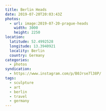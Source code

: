 ```yaml
---
title: Berlin Heads
date: 2019-07-20T20:03:43Z
photos:
  - url: image:2019-07-20-prague-heads
    width: 3000
    height: 2250
location:
  latitude: 52.4992528
  longitude: 13.3940921
  locality: Berlin
  country: Germany
categories:
  - photos
syndication:
  - https://www.instagram.com/p/B0Jrse7l38P/
tags:
  - sculpture
  - art
  - berlin
  - travel
  - germany
---
```

